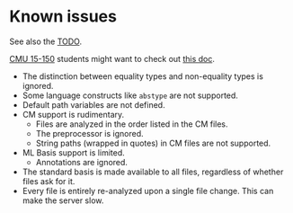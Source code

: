 # Known issues

See also the [TODO][].

[CMU 15-150][15-150] students might want to check out [this doc][for-150].

- The distinction between equality types and non-equality types is ignored.
- Some language constructs like `abstype` are not supported.
- Default path variables are not defined.
- CM support is rudimentary.
  - Files are analyzed in the order listed in the CM files.
  - The preprocessor is ignored.
  - String paths (wrapped in quotes) in CM files are not supported.
- ML Basis support is limited.
  - Annotations are ignored.
- The standard basis is made available to all files, regardless of whether files ask for it.
- Every file is entirely re-analyzed upon a single file change. This can make the server slow.

[todo]: /docs/todo.md
[for-150]: /docs/for-15-150.md
[15-150]: https://www.cs.cmu.edu/~15150/
